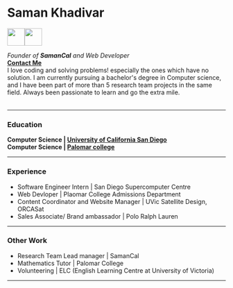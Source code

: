 
<!DOCTYPE html>
<html>

<head>
  <meta charset="utf-8">
  <title>Saman Khadivar</title>
</head>

<body>
  <table cellspacing="20">
    <tr>
        <h1>Saman Khadivar</h1>
        <a href="https://www.linkedin.com/in/saman-khadivar-60a5031ab" target="_blank" rel="noopener noreferrer"><img src="https://cliply.co/wp-content/uploads/2021/02/372102050_LINKEDIN_ICON_TRANSPARENT_400.gif" width="40" height="40" alt=""></a>
        <a href="https://www.instagram.com/samkhadivar/?hl=en" target="_blank" rel="noopener noreferrer"><img src="https://cliply.co/wp-content/uploads/2019/07/371907300_INSTAGRAM_ICON_TRANSPARENT_400.gif" width="40" height="40" alt=""></a>
        <p>
          <em>Founder of <b>SamanCal</b> and Web Developer</em>
          <br>
          <a href="contacts.html"><b>Contact Me</b></a>
          <br>
          I love coding and solving problems! especially the ones which have no solution. I am currently pursuing a bachelor's degree in Computer science, and I have been part of more than 5 research team projects in the same field. Always been
          passionate
          to learn and go the extra mile.
        </p>
      </td>
    </tr>
  </table>
  <hr>
  <h3>Education</h3>
  <p>
    <b>Computer Science | <a href="https://cse.ucsd.edu/" target="_blank" rel="noopener noreferrer"><strong>University of California San Diego</strong></a></b>
    <br>
    <b>Computer Science | <a href="https://www2.palomar.edu/" target="_blank" rel="noopener noreferrer"><strong>Palomar college</strong></a></b>
  </p>
  <hr>
  <h3>Experience</h3>
  <ul>
    <li>Software Engineer Intern | San Diego Supercomputer Centre </li>
    <li>Web Devloper | Plaomar College Admissions Department </li>
    <li>Content Coordinator and Website Manager | UVic Satellite Design, ORCASat</li>
    <li>Sales Associate/ Brand ambassador | Polo Ralph Lauren</li>
  </ul>
  <hr>
  <h3>Other Work</h3>
  <ul>
    <li>Research Team Lead manager | SamanCal</li>
    <li>Mathematics Tutor | Palomar College</li>
    <li>Volunteering | ELC (English Learning Centre at University of Victoria)</li>
  </ul>
  <hr>


</body>

</html>